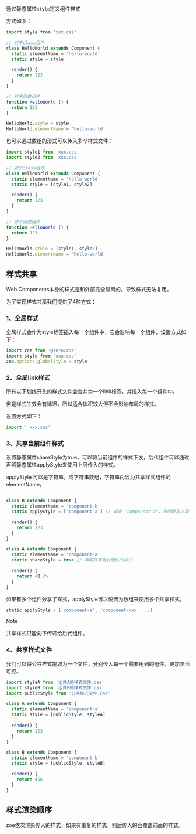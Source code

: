 通过静态属性`style`定义组件样式

方式如下：
```js
import style from 'xxx.css'

// 对于class组件
class HelloWorld extends Component {
  static elementName = 'hello-world'
  static style = style

  render() {
    return 123
  }
}

// 对于函数组件
function HelloWorld () {
  return 123
}

HelloWorld.style = style
HelloWorld.elementName = 'hello-world'
```

也可以通过数组的形式可以传入多个样式文件：

```js
import style1 from 'xxx.css'
import style2 from 'xxx.css'

// 对于class组件
class HelloWorld extends Component {
  static elementName = 'hello-world'
  static style = [style1, style2]

  render() {
    return 123
  }
}

// 对于函数组件
function HelloWorld () {
  return 123
}

HelloWorld.style = [style1, style2]
HelloWorld.elementName = 'hello-world'
```

## 样式共享

Web Components本身的样式是和外部完全隔离的，导致样式无法复用。

为了实现样式共享我们提供了4种方式：

### 1、全局样式

全局样式会作为style标签插入每一个组件中，它会影响每一个组件，设置方式如下：

```js
import zoe from '@zero/zoe'
import style from 'xxx.css'
zoe.options.globalStyle = style
```

### 2、全局link样式

所有以下划线开头的样式文件会合并为一个link标签，并插入每一个组件中。

但是样式生效会有延迟，所以适合体积较大但不会影响布局的样式。

设置方式如下：
```js
import '_xxx.css'
```

### 3、共享当前组件样式
设置静态属性shareStyle为true，可以将当前组件的样式下发，后代组件可以通过声明静态属性applyStyle来使用上层传入的样式。

applyStyle 可以是字符串，或字符串数组，字符串内容为共享样式组件的elementName。

```js

class B extends Component {
  static elementName = 'component-b'
  static applyStyle = ['component-a'] // 或者 'component-a'，声明使用上层传入的共享样式

  render() {
    return 123
  }
}

class A extends Component {
  static elementName = 'component-a'
  static shareStyle = true // 声明共享当前组件的样式

  render() {
    return <B />
  }
}

```

如果有多个组件分享了样式，applyStyle可以设置为数组来使用多个共享样式。
```js
static applyStyle = ['component-a', 'component-xxx' ...]
```

> [!NOTE]
> 共享样式只能向下传递给后代组件。

### 4、共享样式文件
我们可以将公共样式提取为一个文件，分别传入每一个需要用到的组件，更加灵活可控。

```js
import styleA from '组件A的样式文件.css'
import styleB from '组件B的样式文件.css'
import publicStyle from '公共样式文件.css'

class A extends Component {
  static elementName = 'component-a'
  static style = [publicStyle, styleA]
  
  render() {
    return 123
  }
}

class B extends Component {
  static elementName = 'component-b'
  static style = [publicStyle, styleB]

  render() {
    return 456
  }
}
```

## 样式渲染顺序
zoe依次渲染传入的样式，如果有重复的样式，则后传入的会覆盖前面的样式。
